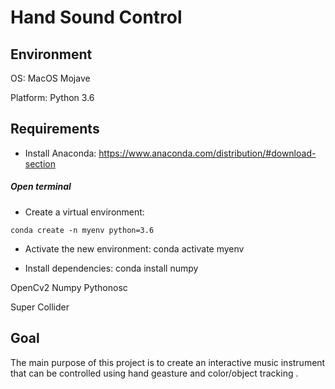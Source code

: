 # Hand Sound Control

## Environment

OS: MacOS Mojave

Platform: Python 3.6

## Requirements

* Install Anaconda: https://www.anaconda.com/distribution/#download-section

##### Open terminal

* Create a virtual environment: 

`conda create -n myenv python=3.6`

- Activate the new environment: conda activate myenv

- Install dependencies: conda install numpy



OpenCv2
Numpy
Pythonosc

Super Collider

## Goal
The main purpose of this project is to create an interactive music instrument that can be controlled using hand geasture and color/object tracking .




